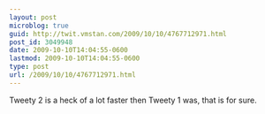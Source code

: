 ```yaml
---
layout: post
microblog: true
guid: http://twit.vmstan.com/2009/10/10/4767712971.html
post_id: 3049948
date: 2009-10-10T14:04:55-0600
lastmod: 2009-10-10T14:04:55-0600
type: post
url: /2009/10/10/4767712971.html
---
```

Tweety 2 is a heck of a lot faster then Tweety 1 was, that is for sure.

